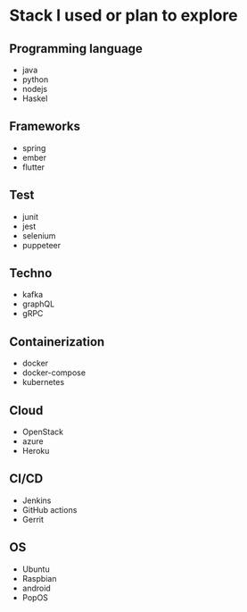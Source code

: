 # Stack I used or plan to explore

## Programming language

* java
* python
* nodejs
* Haskel

## Frameworks

* spring
* ember
* flutter

## Test

* junit
* jest
* selenium
* puppeteer

## Techno

* kafka
* graphQL
* gRPC

## Containerization

* docker
* docker-compose
* kubernetes

## Cloud

* OpenStack
* azure
* Heroku

## CI/CD

* Jenkins
* GitHub actions
* Gerrit

## OS

* Ubuntu
* Raspbian
* android
* PopOS

